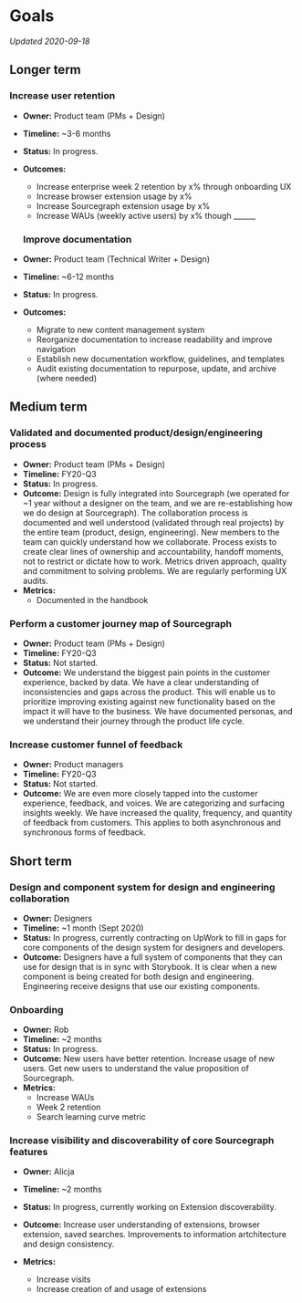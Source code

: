 # Goals

_Updated 2020-09-18_

## Longer term

### Increase user retention

- **Owner:** Product team (PMs + Design)
- **Timeline:** ~3-6 months
- **Status:** In progress.
- **Outcomes:**

  - Increase enterprise week 2 retention by x% through onboarding UX
  - Increase browser extension usage by x%
  - Increase Sourcegraph extension usage by x%
  - Increase WAUs (weekly active users) by x% though ______

  ### Improve documentation

- **Owner:** Product team (Technical Writer + Design)
- **Timeline:** ~6-12 months
- **Status:** In progress.
- **Outcomes:**

  - Migrate to new content management system
  - Reorganize documentation to increase readability and improve navigation
  - Establish new documentation workflow, guidelines, and templates
  - Audit existing documentation to repurpose, update, and archive (where needed)

## Medium term

### Validated and documented product/design/engineering process

- **Owner:** Product team (PMs + Design)
- **Timeline:** FY20-Q3
- **Status:** In progress.
- **Outcome:** Design is fully integrated into Sourcegraph (we operated for ~1 year without a designer on the team, and we are re-establishing how we do design at Sourcegraph). The collaboration process is documented and well understood (validated through real projects) by the entire team (product, design, engineering). New members to the team can quickly understand how we collaborate. Process exists to create clear lines of ownership and accountability, handoff moments, not to restrict or dictate how to work. Metrics driven approach, quality and commitment to solving problems. We are regularly performing UX audits.
- **Metrics:**
  - Documented in the handbook

### Perform a customer journey map of Sourcegraph

- **Owner:** Product team (PMs + Design)
- **Timeline:** FY20-Q3
- **Status:** Not started.
- **Outcome:** We understand the biggest pain points in the customer experience, backed by data. We have a clear understanding of inconsistencies and gaps across the product. This will enable us to prioritize improving existing against new functionality based on the impact it will have to the business. We have documented personas, and we understand their journey through the product life cycle.

### Increase customer funnel of feedback

- **Owner:** Product managers
- **Timeline:** FY20-Q3
- **Status:** Not started.
- **Outcome:** We are even more closely tapped into the customer experience, feedback, and voices. We are categorizing and surfacing insights weekly. We have increased the quality, frequency, and quantity of feedback from customers. This applies to both asynchronous and synchronous forms of feedback.

## Short term

### Design and component system for design and engineering collaboration

- **Owner:** Designers
- **Timeline:** ~1 month (Sept 2020)
- **Status:** In progress, currently contracting on UpWork to fill in gaps for core components of the design system for designers and developers.
- **Outcome:** Designers have a full system of components that they can use for design that is in sync with Storybook. It is clear when a new component is being created for both design and engineering. Engineering receive designs that use our existing components.

### Onboarding

- **Owner:** Rob
- **Timeline:** ~2 months
- **Status:** In progress.
- **Outcome:** New users have better retention. Increase usage of new users. Get new users to understand the value proposition of Sourcegraph.
- **Metrics:**
  - Increase WAUs
  - Week 2 retention
  - Search learning curve metric

### Increase visibility and discoverability of core Sourcegraph features

- **Owner:** Alicja
- **Timeline:** ~2 months
- **Status:** In progress, currently working on Extension discoverability.
- **Outcome:** Increase user understanding of extensions, browser extension, saved searches. Improvements to information artchitecture and design consistency.
- **Metrics:**

  - Increase visits
  - Increase creation of and usage of extensions
